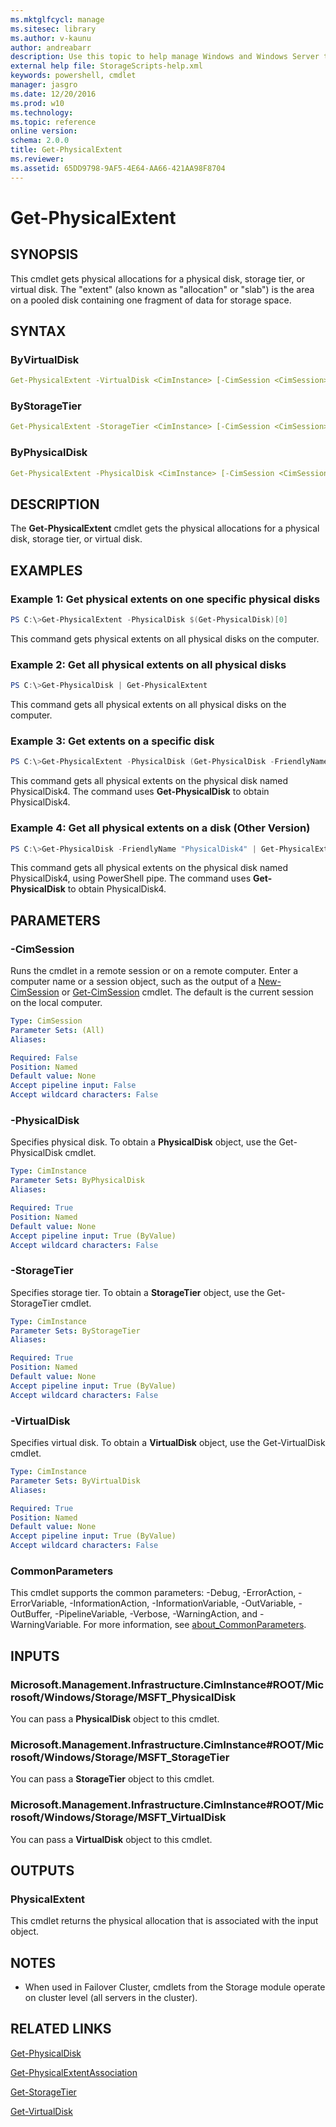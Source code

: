 ```yaml
---
ms.mktglfcycl: manage
ms.sitesec: library
ms.author: v-kaunu
author: andreabarr
description: Use this topic to help manage Windows and Windows Server technologies with Windows PowerShell.
external help file: StorageScripts-help.xml
keywords: powershell, cmdlet
manager: jasgro
ms.date: 12/20/2016
ms.prod: w10
ms.technology: 
ms.topic: reference
online version:
schema: 2.0.0
title: Get-PhysicalExtent
ms.reviewer:
ms.assetid: 65DD9798-9AF5-4E64-AA66-421AA98F8704
---
```


# Get-PhysicalExtent

## SYNOPSIS
This cmdlet gets physical allocations for a physical disk, storage tier, or virtual disk. The "extent" (also known as "allocation" or "slab")  is the area on a pooled disk containing one fragment of data for storage space.

## SYNTAX

### ByVirtualDisk
```yaml
Get-PhysicalExtent -VirtualDisk <CimInstance> [-CimSession <CimSession>] [<CommonParameters>]
```

### ByStorageTier
```yaml
Get-PhysicalExtent -StorageTier <CimInstance> [-CimSession <CimSession>] [<CommonParameters>]
```

### ByPhysicalDisk
```yaml
Get-PhysicalExtent -PhysicalDisk <CimInstance> [-CimSession <CimSession>] [<CommonParameters>]
```

## DESCRIPTION
The **Get-PhysicalExtent** cmdlet gets the physical allocations for a physical disk, storage tier, or virtual disk.

## EXAMPLES

### Example 1: Get physical extents on one specific physical disks
```Powershell
PS C:\>Get-PhysicalExtent -PhysicalDisk $(Get-PhysicalDisk)[0]
```
This command gets physical extents on all physical disks on the computer.

### Example 2: Get all physical extents on all physical disks

```Powershell
PS C:\>Get-PhysicalDisk | Get-PhysicalExtent
```

This command gets all physical extents on all physical disks on the computer.

### Example 3: Get extents on a specific disk
```Powershell
PS C:\>Get-PhysicalExtent -PhysicalDisk (Get-PhysicalDisk -FriendlyName "PhysicalDisk4")
```

This command gets all physical extents on the physical disk named PhysicalDisk4.
The command uses **Get-PhysicalDisk** to obtain PhysicalDisk4.

### Example 4: Get all physical extents on a disk (Other Version)
```Powershell
PS C:\>Get-PhysicalDisk -FriendlyName "PhysicalDisk4" | Get-PhysicalExtent
```

This command gets all physical extents on the physical disk named PhysicalDisk4, using PowerShell pipe.
The command uses **Get-PhysicalDisk** to obtain PhysicalDisk4.

## PARAMETERS

### -CimSession
Runs the cmdlet in a remote session or on a remote computer.
Enter a computer name or a session object, such as the output of a [New-CimSession](http://go.microsoft.com/fwlink/p/?LinkId=227967) or [Get-CimSession](http://go.microsoft.com/fwlink/p/?LinkId=227966) cmdlet.
The default is the current session on the local computer.

```yaml
Type: CimSession
Parameter Sets: (All)
Aliases:

Required: False
Position: Named
Default value: None
Accept pipeline input: False
Accept wildcard characters: False
```

### -PhysicalDisk
Specifies physical disk.
To obtain a **PhysicalDisk** object, use the Get-PhysicalDisk cmdlet.

```yaml
Type: CimInstance
Parameter Sets: ByPhysicalDisk
Aliases:

Required: True
Position: Named
Default value: None
Accept pipeline input: True (ByValue)
Accept wildcard characters: False
```

### -StorageTier
Specifies storage tier.
To obtain a **StorageTier** object, use the Get-StorageTier cmdlet.

```yaml
Type: CimInstance
Parameter Sets: ByStorageTier
Aliases:

Required: True
Position: Named
Default value: None
Accept pipeline input: True (ByValue)
Accept wildcard characters: False
```

### -VirtualDisk
Specifies virtual disk.
To obtain a **VirtualDisk** object, use the Get-VirtualDisk cmdlet.

```yaml
Type: CimInstance
Parameter Sets: ByVirtualDisk
Aliases:

Required: True
Position: Named
Default value: None
Accept pipeline input: True (ByValue)
Accept wildcard characters: False
```

### CommonParameters
This cmdlet supports the common parameters: -Debug, -ErrorAction, -ErrorVariable, -InformationAction, -InformationVariable, -OutVariable, -OutBuffer, -PipelineVariable, -Verbose, -WarningAction, and -WarningVariable. For more information, see [about_CommonParameters](http://go.microsoft.com/fwlink/?LinkID=113216).

## INPUTS

### Microsoft.Management.Infrastructure.CimInstance#ROOT/Microsoft/Windows/Storage/MSFT_PhysicalDisk
You can pass a **PhysicalDisk** object to this cmdlet.

### Microsoft.Management.Infrastructure.CimInstance#ROOT/Microsoft/Windows/Storage/MSFT_StorageTier
You can pass a **StorageTier** object to this cmdlet.

### Microsoft.Management.Infrastructure.CimInstance#ROOT/Microsoft/Windows/Storage/MSFT_VirtualDisk
You can pass a **VirtualDisk** object to this cmdlet.

## OUTPUTS

### PhysicalExtent
This cmdlet returns the physical allocation that is associated with the input object.

## NOTES

* When used in Failover Cluster, cmdlets from the Storage module operate on cluster level (all servers in the cluster).

## RELATED LINKS

[Get-PhysicalDisk](./Get-PhysicalDisk.md)

[Get-PhysicalExtentAssociation](./Get-PhysicalExtentAssociation.md)

[Get-StorageTier](./Get-StorageTier.md)

[Get-VirtualDisk](./Get-VirtualDisk.md)



